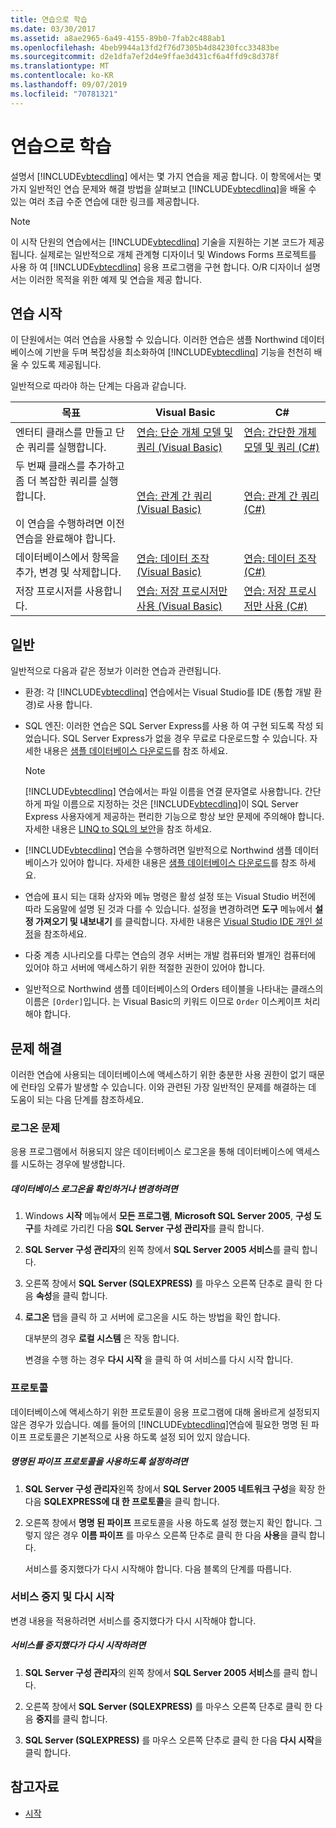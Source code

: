```yaml
---
title: 연습으로 학습
ms.date: 03/30/2017
ms.assetid: a8ae2965-6a49-4155-89b0-7fab2c488ab1
ms.openlocfilehash: 4beb9944a13fd2f76d7305b4d84230fcc33483be
ms.sourcegitcommit: d2e1dfa7ef2d4e9ffae3d431cf6a4ffd9c8d378f
ms.translationtype: MT
ms.contentlocale: ko-KR
ms.lasthandoff: 09/07/2019
ms.locfileid: "70781321"
---
```

# <a name="learning-by-walkthroughs"></a>연습으로 학습
설명서 [!INCLUDE[vbtecdlinq](../../../../../../includes/vbtecdlinq-md.md)] 에서는 몇 가지 연습을 제공 합니다. 이 항목에서는 몇 가지 일반적인 연습 문제와 해결 방법을 살펴보고 [!INCLUDE[vbtecdlinq](../../../../../../includes/vbtecdlinq-md.md)]을 배울 수 있는 여러 초급 수준 연습에 대한 링크를 제공합니다.  
  
> [!NOTE]
> 이 시작 단원의 연습에서는 [!INCLUDE[vbtecdlinq](../../../../../../includes/vbtecdlinq-md.md)] 기술을 지원하는 기본 코드가 제공됩니다. 실제로는 일반적으로 개체 관계형 디자이너 및 Windows Forms 프로젝트를 사용 하 여 [!INCLUDE[vbtecdlinq](../../../../../../includes/vbtecdlinq-md.md)] 응용 프로그램을 구현 합니다. O/R 디자이너 설명서는 이러한 목적을 위한 예제 및 연습을 제공 합니다.  
  
## <a name="getting-started-walkthroughs"></a>연습 시작  
 이 단원에서는 여러 연습을 사용할 수 있습니다. 이러한 연습은 샘플 Northwind 데이터베이스에 기반을 두며 복잡성을 최소화하여 [!INCLUDE[vbtecdlinq](../../../../../../includes/vbtecdlinq-md.md)] 기능을 천천히 배울 수 있도록 제공됩니다.  
  
 일반적으로 따라야 하는 단계는 다음과 같습니다.  
  
|목표|Visual Basic|C#|  
|---------------|------------------|---------|  
|엔터티 클래스를 만들고 단순 쿼리를 실행합니다.|[연습: 단순 개체 모델 및 쿼리 (Visual Basic)](walkthrough-simple-object-model-and-query-visual-basic.md)|[연습: 간단한 개체 모델 및 쿼리 (C#)](walkthrough-simple-object-model-and-query-csharp.md)|  
|두 번째 클래스를 추가하고 좀 더 복잡한 쿼리를 실행합니다.<br /><br /> 이 연습을 수행하려면 이전 연습을 완료해야 합니다.|[연습: 관계 간 쿼리 (Visual Basic)](walkthrough-querying-across-relationships-visual-basic.md)|[연습: 관계 간 쿼리 (C#)](walkthrough-querying-across-relationships-csharp.md)|  
|데이터베이스에서 항목을 추가, 변경 및 삭제합니다.|[연습: 데이터 조작 (Visual Basic)](walkthrough-manipulating-data-visual-basic.md)|[연습: 데이터 조작 (C#)](walkthrough-manipulating-data-csharp.md)|  
|저장 프로시저를 사용합니다.|[연습: 저장 프로시저만 사용 (Visual Basic)](walkthrough-using-only-stored-procedures-visual-basic.md)|[연습: 저장 프로시저만 사용 (C#)](walkthrough-using-only-stored-procedures-csharp.md)|  
  
## <a name="general"></a>일반  
 일반적으로 다음과 같은 정보가 이러한 연습과 관련됩니다.  
  
- 환경: 각 [!INCLUDE[vbtecdlinq](../../../../../../includes/vbtecdlinq-md.md)] 연습에서는 Visual Studio를 IDE (통합 개발 환경)로 사용 합니다.  
  
- SQL 엔진: 이러한 연습은 SQL Server Express를 사용 하 여 구현 되도록 작성 되었습니다. SQL Server Express가 없을 경우 무료로 다운로드할 수 있습니다. 자세한 내용은 [샘플 데이터베이스 다운로드](downloading-sample-databases.md)를 참조 하세요.  
  
    > [!NOTE]
    > [!INCLUDE[vbtecdlinq](../../../../../../includes/vbtecdlinq-md.md)] 연습에서는 파일 이름을 연결 문자열로 사용합니다. 간단하게 파일 이름으로 지정하는 것은 [!INCLUDE[vbtecdlinq](../../../../../../includes/vbtecdlinq-md.md)]이 SQL Server Express 사용자에게 제공하는 편리한 기능으로 항상 보안 문제에 주의해야 합니다. 자세한 내용은 [LINQ to SQL의 보안](security-in-linq-to-sql.md)을 참조 하세요.  
  
- [!INCLUDE[vbtecdlinq](../../../../../../includes/vbtecdlinq-md.md)] 연습을 수행하려면 일반적으로 Northwind 샘플 데이터베이스가 있어야 합니다. 자세한 내용은 [샘플 데이터베이스 다운로드](downloading-sample-databases.md)를 참조 하세요.  
  
- 연습에 표시 되는 대화 상자와 메뉴 명령은 활성 설정 또는 Visual Studio 버전에 따라 도움말에 설명 된 것과 다를 수 있습니다. 설정을 변경하려면 **도구** 메뉴에서 **설정 가져오기 및 내보내기** 를 클릭합니다. 자세한 내용은 [Visual Studio IDE 개인 설정](/visualstudio/ide/personalizing-the-visual-studio-ide)을 참조하세요.  
  
- 다중 계층 시나리오를 다루는 연습의 경우 서버는 개발 컴퓨터와 별개인 컴퓨터에 있어야 하고 서버에 액세스하기 위한 적절한 권한이 있어야 합니다.  
  
- 일반적으로 Northwind 샘플 데이터베이스의 Orders 테이블을 나타내는 클래스의 이름은 `[Order]`입니다. 는 Visual Basic의 키워드 이므로 `Order` 이스케이프 처리 해야 합니다.  
  
## <a name="troubleshooting"></a>문제 해결  
 이러한 연습에 사용되는 데이터베이스에 액세스하기 위한 충분한 사용 권한이 없기 때문에 런타임 오류가 발생할 수 있습니다. 이와 관련된 가장 일반적인 문제를 해결하는 데 도움이 되는 다음 단계를 참조하세요.  
  
### <a name="log-on-issues"></a>로그온 문제  
 응용 프로그램에서 허용되지 않은 데이터베이스 로그온을 통해 데이터베이스에 액세스를 시도하는 경우에 발생합니다.  
  
##### <a name="to-verify-or-change-the-database-log-on"></a>데이터베이스 로그온을 확인하거나 변경하려면  
  
1. Windows **시작** 메뉴에서 **모든 프로그램**, **Microsoft SQL Server 2005**, **구성 도구**를 차례로 가리킨 다음 **SQL Server 구성 관리자**를 클릭 합니다.  
  
2. **SQL Server 구성 관리자**의 왼쪽 창에서 **SQL Server 2005 서비스**를 클릭 합니다.  
  
3. 오른쪽 창에서 **SQL Server (SQLEXPRESS)** 를 마우스 오른쪽 단추로 클릭 한 다음 **속성**을 클릭 합니다.  
  
4. **로그온** 탭을 클릭 하 고 서버에 로그온을 시도 하는 방법을 확인 합니다.  
  
     대부분의 경우 **로컬 시스템** 은 작동 합니다.  
  
     변경을 수행 하는 경우 **다시 시작** 을 클릭 하 여 서비스를 다시 시작 합니다.  
  
### <a name="protocols"></a>프로토콜  
 데이터베이스에 액세스하기 위한 프로토콜이 응용 프로그램에 대해 올바르게 설정되지 않은 경우가 있습니다. 예를 들어의 [!INCLUDE[vbtecdlinq](../../../../../../includes/vbtecdlinq-md.md)]연습에 필요한 명명 된 파이프 프로토콜은 기본적으로 사용 하도록 설정 되어 있지 않습니다.  
  
##### <a name="to-enable-the-named-pipes-protocol"></a>명명된 파이프 프로토콜을 사용하도록 설정하려면  
  
1. **SQL Server 구성 관리자**왼쪽 창에서 **SQL Server 2005 네트워크 구성**을 확장 한 다음 **SQLEXPRESS에 대 한 프로토콜**을 클릭 합니다.  
  
2. 오른쪽 창에서 **명명 된 파이프** 프로토콜을 사용 하도록 설정 했는지 확인 합니다. 그렇지 않은 경우 **이름 파이프** 를 마우스 오른쪽 단추로 클릭 한 다음 **사용**을 클릭 합니다.  
  
     서비스를 중지했다가 다시 시작해야 합니다. 다음 블록의 단계를 따릅니다.  
  
### <a name="stopping-and-restarting-the-service"></a>서비스 중지 및 다시 시작  
 변경 내용을 적용하려면 서비스를 중지했다가 다시 시작해야 합니다.  
  
##### <a name="to-stop-and-restart-the-service"></a>서비스를 중지했다가 다시 시작하려면  
  
1. **SQL Server 구성 관리자**의 왼쪽 창에서 **SQL Server 2005 서비스**를 클릭 합니다.  
  
2. 오른쪽 창에서 **SQL Server (SQLEXPRESS)** 를 마우스 오른쪽 단추로 클릭 한 다음 **중지**를 클릭 합니다.  
  
3. **SQL Server (SQLEXPRESS)** 를 마우스 오른쪽 단추로 클릭 한 다음 **다시 시작**을 클릭 합니다.  
  
## <a name="see-also"></a>참고자료

- [시작](getting-started.md)
